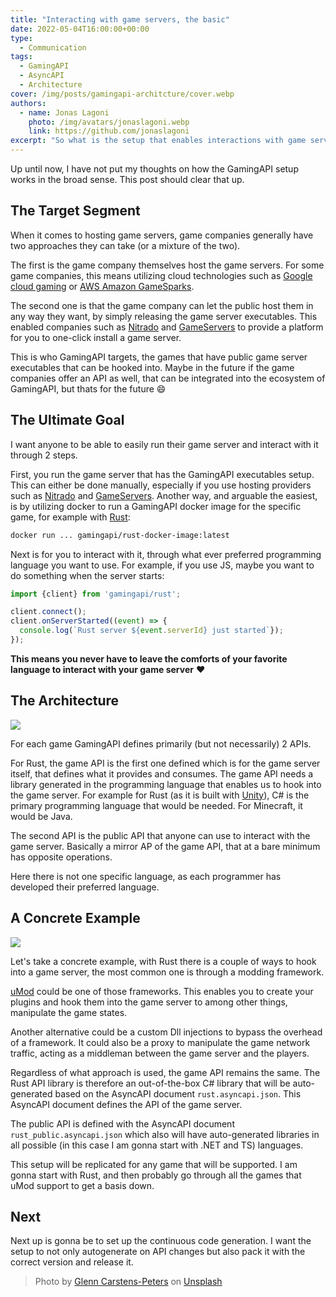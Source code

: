 ```yaml
---
title: "Interacting with game servers, the basic"
date: 2022-05-04T16:00:00+00:00
type: 
  - Communication
tags:
  - GamingAPI
  - AsyncAPI
  - Architecture
cover: /img/posts/gamingapi-architcture/cover.webp
authors:
  - name: Jonas Lagoni
    photo: /img/avatars/jonaslagoni.webp
    link: https://github.com/jonaslagoni
excerpt: "So what is the setup that enables interactions with game servers by just installing a library?"
---
```


Up until now, I have not put my thoughts on how the GamingAPI setup works in the broad sense. This post should clear that up.

## The Target Segment

When it comes to hosting game servers, game companies generally have two approaches they can take (or a mixture of the two). 

The first is the game company themselves host the game servers. For some game companies, this means utilizing cloud technologies such as [Google cloud gaming](https://cloud.google.com/solutions/gaming) or [AWS Amazon GameSparks](https://aws.amazon.com/gamesparks/).

The second one is that the game company can let the public host them in any way they want, by simply releasing the game server executables. This enabled companies such as [Nitrado](https://server.nitrado.net/) and [GameServers](https://www.gameservers.com/) to provide a platform for you to one-click install a game server.

This is who GamingAPI targets, the games that have public game server executables that can be hooked into. Maybe in the future if the game companies offer an API as well, that can be integrated into the ecosystem of GamingAPI, but thats for the future :smile:

## The Ultimate Goal
I want anyone to be able to easily run their game server and interact with it through 2 steps.

First, you run the game server that has the GamingAPI executables setup. This can either be done manually, especially if you  use hosting providers such as [Nitrado](https://server.nitrado.net/) and [GameServers](https://www.gameservers.com/). Another way, and arguable the easiest, is by utilizing docker to run a GamingAPI docker image for the specific game, for example with [Rust](https://rust.facepunch.com/):

```bash
docker run ... gamingapi/rust-docker-image:latest
```

Next is for you to interact with it, through what ever preferred programming language you want to use. For example, if you use JS, maybe you want to do something when the server starts:

```ts
import {client} from 'gamingapi/rust';

client.connect();
client.onServerStarted((event) => {
  console.log(`Rust server ${event.serverId} just started`});
});
```

**This means you never have to leave the comforts of your favorite language to interact with your game server** :heart:

## The Architecture
<img src="/img/posts/gamingapi-architcture/simple-overview.webp"/>

For each game GamingAPI defines primarily (but not necessarily) 2 APIs. 

For Rust, the game API is the first one defined which is for the game server itself, that defines what it provides and consumes. The game API needs a library generated in the programming language that enables us to hook into the game server.  For example for Rust (as it is built with [Unity](https://unity.com/)), C# is the primary programming language that would be needed. For Minecraft, it would be Java.

The second API is the public API that anyone can use to interact with the game server. Basically a mirror AP of the game API, that at a bare minimum has opposite operations.

Here there is not one specific language, as each programmer has developed their preferred language.

## A Concrete Example
<img src="/img/posts/gamingapi-architcture/rust-overview.webp"/>

Let's take a concrete example, with Rust there is a couple of ways to hook into a game server, the most common one is through a modding framework.

[uMod](https://umod.org/) could be one of those frameworks. This enables you to create your plugins and hook them into the game server to among other things, manipulate the game states.

Another alternative could be a custom Dll injections to bypass the overhead of a framework. It could also be a proxy to manipulate the game network traffic, acting as a middleman between the game server and the players.

Regardless of what approach is used, the game API remains the same. The Rust API library is therefore an out-of-the-box C# library that will be auto-generated based on the AsyncAPI document `rust.asyncapi.json`. This AsyncAPI document defines the API of the game server.

The public API is defined with the AsyncAPI document `rust_public.asyncapi.json` which also will have auto-generated libraries in all possible (in this case I am gonna start with .NET and TS) languages.

This setup will be replicated for any game that will be supported. I am gonna start with Rust, and then probably go through all the games that uMod support to get a basis down. 

## Next

Next up is gonna be to set up the continuous code generation. I want the setup to not only autogenerate on API changes but also pack it with the correct version and release it.

> Photo by <a href="https://unsplash.com/@glenncarstenspeters?utm_source=unsplash&utm_medium=referral&utm_content=creditCopyText">Glenn Carstens-Peters</a> on <a href="https://unsplash.com/s/photos/game-server?utm_source=unsplash&utm_medium=referral&utm_content=creditCopyText">Unsplash</a>
  
  
